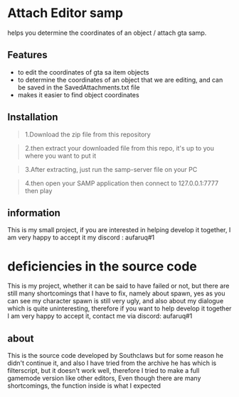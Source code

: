 # Attach Editor samp
helps you determine the coordinates of an object / attach gta samp.
## Features

- to edit the coordinates of gta sa item objects
- to determine the coordinates of an object that we are editing, and can be saved in the SavedAttachments.txt file
- makes it easier to find object coordinates

## Installation
> 1.Download the zip file from this repository

> 2.then extract your downloaded file from this repo, it's up to you where you want to put it

> 3.After extracting, just run the samp-server file on your PC

> 4.then open your SAMP application then connect to 127.0.0.1:7777 then play

## information
This is my small project, if you are interested in helping develop it together, I am very happy to accept it
my discord : aufaruq#1

# deficiencies in the source code
This is my project, whether it can be said to have failed or not, but there are still many shortcomings that I have to fix, namely
about spawn, yes as you can see my character spawn is still very ugly, and also about my dialogue which is quite uninteresting, therefore if you want to help develop it together I am very happy to accept it, contact me via discord: aufaruq#1

## about
This is the source code developed by Southclaws but for some reason he didn't continue it, and also I have tried from the archive he has which is filterscript, but it doesn't work well, therefore I tried to make a full gamemode version like other editors, Even though there are many shortcomings, the function inside is what I expected

